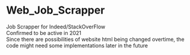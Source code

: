# Web_Job_Scrapper
Job Scrapper for Indeed/StackOverFlow  
Confirmed to be active in 2021  
Since there are possibilities of website html being changed overtime, the code might need some implementations later in the future
